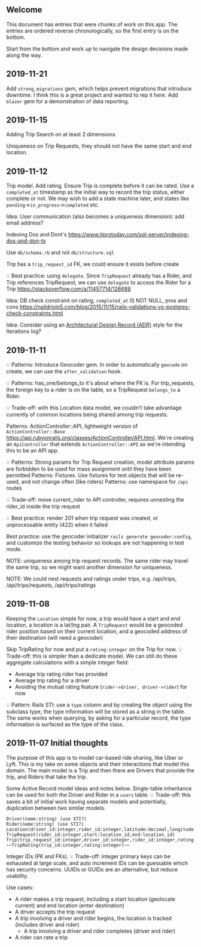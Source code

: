 ## Welcome

This document has entries that were chunks of work on this app. The entries are ordered reverse chronologically, so the first entry is on the bottom.

Start from the bottom and work up to navigate the design decisions made along the way.


## 2019-11-21

Add `strong_migrations` gem, which helps prevent migrations that introduce downtime. I think this is a great project and wanted to rep it here.
Add `blazer` gem for a demonstration of data reporting.


## 2019-11-15

Adding Trip Search on at least 2 dimensions

Uniqueness on Trip Requests, they should not have the same start and end location.


## 2019-11-12

Trip model. Add rating. Ensure Trip is complete before it can be rated. Use a `completed_at` timestamp as the initial way to record the trip status, either complete or not. We may wish to add a state machine later, and states like `pending`->`in_progress`->`completed` etc.

Idea: User communication (also becomes a uniqueness dimension): add email address?

Indexing Dos and Dont's <https://www.itprotoday.com/sql-server/indexing-dos-and-don-ts>

Use `db/schema.rb` and not `db/structure.sql`

Trip has a `trip_request_id` FK, we could ensure it exists before create

:bulb: Best practice: using `delegate`. Since `TripRequest` already has a Rider, and Trip references TripRequest, we can use `delegate` to access the Rider for a Trip <https://stackoverflow.com/a/11457714/126688>

Idea: DB check constraint on rating, `completed_at` IS NOT NULL, pros and cons <https://naildrivin5.com/blog/2015/11/15/rails-validations-vs-postgres-check-constraints.html>

Idea: Consider using an [Architectural Design Record (ADR)](https://adr.github.io/) style for the Iterations log?

## 2019-11-11

:bulb: Patterns: Introduce Geocoder gem. In order to automatically `geocode` on create, we can use the `after_validation` hook.

:bulb: Patterns: has_one/belongs_to it's about where the FK is. For trip_requests, the foreign key to a rider is on the table, so a TripRequest `belongs_to` a Rider.

:bulb: Trade-off: with this Location data model, we couldn't take advantage currently of common locations being shared among trip requests.

Patterns: ActionController::API, lightweight version of `ActionController::Base` <https://api.rubyonrails.org/classes/ActionController/API.html>. We're creating an `ApiController` that extends `ActionController::API` as we're intending this to be an API app.

:bulb: Patterns: Strong params for Trip Request creation, model attribute params are forbidden to be used for mass assignment until they have been permitted
Patterns: Fixtures. Use fixtures for test objects that will be re-used, and not change often (like riders)
Patterns: use namespace for `/api` routes

:bulb: Trade-off: move current_rider to API controller, requires unnesting the rider_id inside the trip request

:bulb: Best practice: render 201 when trip request was created, or unprocessable entity (422) when it failed

Best practice: use the geocoder initializer `rails generate geocoder:config`, and customize the testing behavior so lookups are not happening in test mode.

NOTE: uniqueness among trip request records. The same rider may travel the same trip, so we might want another dimension for uniqueness.

NOTE: We could nest requests and ratings under trips, e.g. /api/trips, /api/trips/requests, /api/trips/ratings

## 2019-11-08

Keeping the `Location` simple for now, a trip would have a start and end location,
a location is a lat/lng pair. A `TripRequest` would be a geocoded rider position based
on their current location, and a geocoded address of their destination (will need a geocoder)

Skip TripRating for now and put a `rating:integer` on the Trip for now. :bulb: Trade-off: this is simpler than a dedicate model. We can still do these aggregate calculations with a simple integer field:

* Average trip rating rider has provided
* Average trip rating for a driver
* Avoiding the mutual rating feature (`rider->driver, driver->rider`) for now


:bulb: Pattern: Rails STI: use a `type` column and by creating the object using the subclass type, the type information will be stored as a string in the table.
The same works when querying, by asking for a particular record, the type information is surfaced as the type of the class.


## 2019-11-07 Initial thoughts

The purpose of this app is to model car-based ride sharing, like Uber or Lyft. This is my take on some objects and their interactions that model this domain. The main model is a Trip and then there are Drivers that provide the trip, and Riders that take the trip.


Some Active Record model ideas and notes below. Single-table inheritance can be used for both the Driver and Rider in a `users` table. :bulb: Trade-off: this saves a bit of initial work having separate models and potentially, duplication between two similar models.

```
Driver(name:string) (use STI?)
Rider(name:string) (use STI?)
Location(driver_id:integer,rider_id:integer,latitude:decimal,longitude:decimal)
TripRequest(rider_id:integer,start:location_id,end:location_id)
Trip(trip_request_id:integer,driver_id:integer,rider_id:integer,rating:integer)
~~TripRating(trip_id:integer,rating:integer)~~
```

Integer IDs (PK and FKs). :bulb: Trade-off: integer primary keys can be exhausted at large scale, and auto increment IDs can be guessable which has security concerns. UUIDs or GUIDs are an alternative, but reduce usability.


Use cases:

* A rider makes a trip request, including a start location (geolocate current) and end location (enter destination)
* A driver accepts the trip request
* A trip involving a driver and rider begins, the location is tracked (includes driver and rider)
  * A trip involving a driver and rider completes (driver and rider)
* A rider can rate a trip

